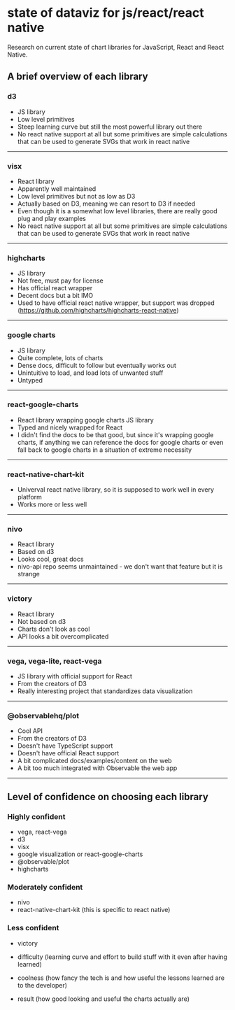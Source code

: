 # state of dataviz for js/react/react native

Research on current state of chart libraries for JavaScript, React and React Native.

## A brief overview of each library

### d3

- JS library
- Low level primitives
- Steep learning curve but still the most powerful library out there
- No react native support at all but some primitives are simple calculations that can be used to generate SVGs that work in react native

---

### visx

- React library
- Apparently well maintained
- Low level primitives but not as low as D3
- Actually based on D3, meaning we can resort to D3 if needed
- Even though it is a somewhat low level libraries, there are really good plug and play examples
- No react native support at all but some primitives are simple calculations that can be used to generate SVGs that work in react native 

---

### highcharts

- JS library
- Not free, must pay for license
- Has official react wrapper
- Decent docs but a bit  IMO
- Used to have official react native wrapper, but support was dropped (https://github.com/highcharts/highcharts-react-native)

---

### google charts

- JS library
- Quite complete, lots of charts
- Dense docs, difficult to follow but eventually works out
- Unintuitive to load, and load lots of unwanted stuff
- Untyped

---

### react-google-charts

- React library wrapping google charts JS library
- Typed and nicely wrapped for React
- I didn't find the docs to be that good, but since it's wrapping google charts, if anything we can reference the docs for google charts or even fall back to google charts in a situation of extreme necessity

---

### react-native-chart-kit

- Univerval react native library, so it is supposed to work well in every platform
- Works more or less well

---

### nivo

- React library
- Based on d3
- Looks cool, great docs
- nivo-api repo seems unmaintained - we don't want that feature but it is strange

---

### victory

- React library
- Not based on d3
- Charts don't look as cool
- API looks a bit overcomplicated

---

### vega, vega-lite, react-vega

- JS library with official support for React
- From the creators of D3
- Really interesting project that standardizes data visualization

---

### @observablehq/plot

- Cool API
- From the creators of D3
- Doesn't have TypeScript support
- Doesn't have official React support
- A bit complicated docs/examples/content on the web
- A bit too much integrated with Observable the web app

---

## Level of confidence on choosing each library

### Highly confident

 - vega, react-vega
 - d3
 - visx
 - google visualization or react-google-charts
 - @observable/plot
 - highcharts

### Moderately confident

 - nivo
 - react-native-chart-kit (this is specific to react native)

### Less confident

 - victory




 - difficulty (learning curve and effort to build stuff with it even after having learned)
 - coolness (how fancy the tech is and how useful the lessons learned are to the developer)
 - result (how good looking and useful the charts actually are)
 

